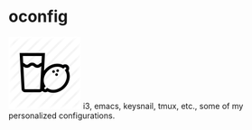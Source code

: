 # oconfig
[![lemon]][lemon-s] i3, emacs, keysnail, tmux, etc., some of my personalized configurations. 

[lemon]: https://github.com/oxh/oconfig/raw/master/images/img/Lemon_Juice-128.png?raw=true "lemon-juice"
[lemon-s]: https://github.com/oxh/oconfig
